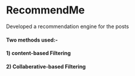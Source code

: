 # RecommendMe
Developed a recommendation engine for the posts 
#### Two methods used:-
####            1) content-based Filtering
####            2) Collaberative-based Filtering

